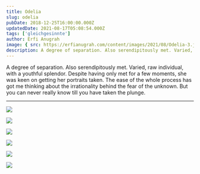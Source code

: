 ```yaml
---
title: Odelia
slug: odelia
pubDate: 2018-12-25T16:00:00.000Z
updatedDate: 2021-08-17T05:08:54.000Z
tags: ['gleichgesinnte']
author: Erfi Anugrah
image: { src: https://erfianugrah.com/content/images/2021/08/Odelia-3.jpg, alt: odelia-3 }
description: A degree of separation. Also serendipitously met. Varied, raw individual, with a youthful splendor. 
---
```


A degree of separation. Also serendipitously met. Varied, raw individual, with a youthful splendor. Despite having only met for a few moments, she was keen on getting her portraits taken. The ease of the whole process has got me thinking about the irrationality behind the fear of the unknown. But you can never really know till you have taken the plunge.

---

![](https://erfianugrah.com/content/images/2021/08/Odelia-3.jpg)

![](https://erfianugrah.com/content/images/2021/08/Odelia-4-1.jpg)

![](https://erfianugrah.com/content/images/2021/08/Odelia-2.jpg)

![](https://erfianugrah.com/content/images/2021/08/Odelia-5.jpg)

![](https://erfianugrah.com/content/images/2021/08/Odelia-6.jpg)

![](https://erfianugrah.com/content/images/2021/08/Odelia-9.jpg)
